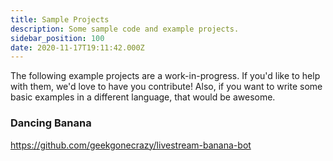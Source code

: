 ```yaml
---
title: Sample Projects
description: Some sample code and example projects.
sidebar_position: 100
date: 2020-11-17T19:11:42.000Z
---
```


The following example projects are a work-in-progress. If you'd like to help with them, we'd love to have you contribute! Also, if you want to write some basic examples in a different language, that would be awesome.

### Dancing Banana

https://github.com/geekgonecrazy/livestream-banana-bot

